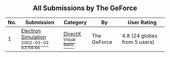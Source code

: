 ﻿<div align="center">

## All Submissions by The GeForce

</div>

No.  | Submission | Category | By   | User Rating
---- | ---------- | -------- | ---- | -----------
1 | [Electron Simulation<br /><sup>2002-03-03 03:54:46</sup>](https://github.com/Planet-Source-Code/the-geforce-electron-simulation__1-32284) | [DirectX<br /><sup>Visual Basic</sup>](../ByCategory/directx__1-44.md) | The GeForce | 4.8 (24 globes from 5 users)
